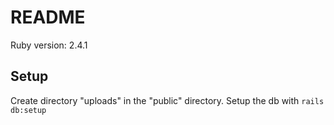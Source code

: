 # README

Ruby version: 2.4.1


## Setup
Create directory "uploads" in the "public" directory. 
Setup the db with ``rails db:setup``
